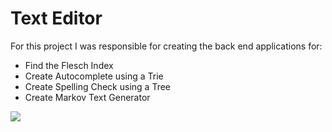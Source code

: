 # Text Editor

For this project I was responsible for creating the back end applications for:
* Find the Flesch Index
* Create Autocomplete using a Trie
* Create Spelling Check using a Tree
* Create Markov Text Generator

![](https://i.imgur.com/6lAWxi2.gif)
 
